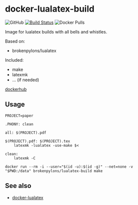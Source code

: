 # docker-lualatex-build
![GitHub](https://img.shields.io/github/license/brokenpylons/docker-lualatex-build.svg)
[![Build Status](https://travis-ci.org/brokenpylons/docker-lualatex-build.svg?branch=master)](https://travis-ci.org/brokenpylons/docker-lualatex-build)
![Docker Pulls](https://img.shields.io/docker/pulls/brokenpylons/lualatex-build.svg)

Image for lualatex builds with all bells and whistles.

Based on:
- brokenpylons/lualatex

Included:
- make
- latexmk
- ... (if needed)

[dockerhub](https://hub.docker.com/r/brokenpylons/lualatex-build)

## Usage

```make
PROJECT=paper

.PHONY: clean

all: $(PROJECT).pdf

$(PROJECT).pdf: $(PROJECT).tex
	latexmk -lualatex -use-make $<

clean:
	latexmk -C
```

```
docker run --rm -i --user="$(id -u):$(id -g)" --net=none -v "$PWD:/data" brokenpylons/lualatex-build make
```

## See also
* [docker-lualatex](https://github.com/brokenpylons/docker-lualatex)
